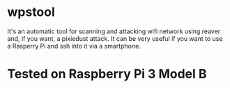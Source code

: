 # wpstool
It's an automatic tool for scanning and attacking wifi network using reaver and, if you want, a pixiedust attack. 
It can be very useful if you want to use a Rasperry Pi and ssh into it via a smartphone.

# Tested on Raspberry Pi 3 Model B
